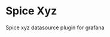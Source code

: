 <!-- This README file is going to be the one displayed on the Grafana.com website for your plugin -->

# Spice Xyz

Spice xyz datasource plugin for grafana
